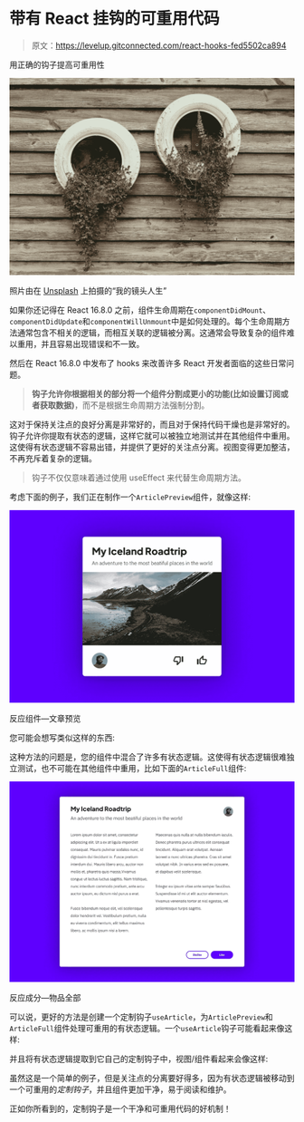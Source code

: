 # 带有 React 挂钩的可重用代码

> 原文：<https://levelup.gitconnected.com/react-hooks-fed5502ca894>

用正确的钩子提高可重用性

![](img/891cfcd7b621aa38bbb775041acd6b3a.png)

照片由在 [Unsplash](https://unsplash.com?utm_source=medium&utm_medium=referral) 上拍摄的“我的镜头人生”

如果你还记得在 React 16.8.0 之前，组件生命周期在`componentDidMount`、`componentDidUpdate`和`componentWillUnmount`中是如何处理的。每个生命周期方法通常包含不相关的逻辑，而相互关联的逻辑被分离。这通常会导致复杂的组件难以重用，并且容易出现错误和不一致。

然后在 React 16.8.0 中发布了 hooks 来改善许多 React 开发者面临的这些日常问题。

> **钩子允许你根据相关的部分将一个组件分割成更小的功能(比如设置订阅或者获取数据)**，而不是根据生命周期方法强制分割。

这对于保持关注点的良好分离是非常好的，而且对于保持代码干燥也是非常好的。钩子允许你提取有状态的逻辑，这样它就可以被独立地测试并在其他组件中重用。这使得有状态逻辑不容易出错，并提供了更好的关注点分离。视图变得更加整洁，不再充斥着复杂的逻辑。

> 钩子不仅仅意味着通过使用 useEffect 来代替生命周期方法。

考虑下面的例子，我们正在制作一个`ArticlePreview`组件，就像这样:

![](img/62b813742c073bb3b25bd79fa1ab0ad4.png)

反应组件—文章预览

您可能会想写类似这样的东西:

这种方法的问题是，您的组件中混合了许多有状态逻辑。这使得有状态逻辑很难独立测试，也不可能在其他组件中重用，比如下面的`ArticleFull`组件:

![](img/2e4f84b0ce68cd2cf36d151d0296b016.png)

反应成分—物品全部

可以说，更好的方法是创建一个定制钩子`useArticle`，为`ArticlePreview`和`ArticleFull`组件处理可重用的有状态逻辑。一个`useArticle`钩子可能看起来像这样:

并且将有状态逻辑提取到它自己的定制钩子中，视图/组件看起来会像这样:

虽然这是一个简单的例子，但是关注点的分离要好得多，因为有状态逻辑被移动到一个可重用的*定制钩子*，并且组件更加干净，易于阅读和维护。

正如你所看到的，定制钩子是一个干净和可重用代码的好机制！